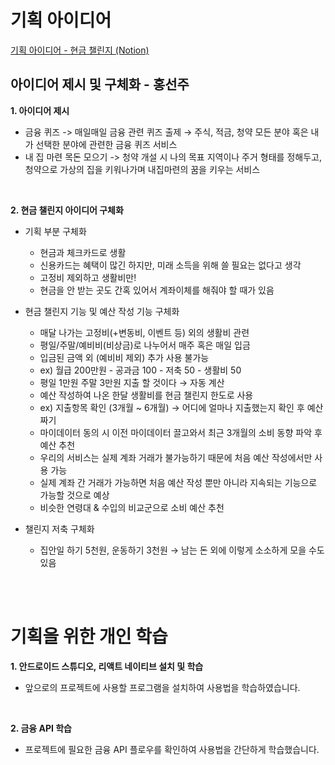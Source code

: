 # 기획 아이디어
[기획 아이디어 - 현금 챌린지 (Notion)](https://ssafy-study-daejeon-class4.notion.site/5a64edef4ef24d53b7236660c8b9f8cd)
<br />

## 아이디어 제시 및 구체화 - 홍선주

**1. 아이디어 제시**

- 금융 퀴즈 -> 매일매일 금융 관련 퀴즈 출제 → 주식, 적금, 청약 모든 분야 혹은 내가 선택한 분야에 관련한 금융 퀴즈 서비스
- 내 집 마련 목돈 모으기 -> 청약 개설 시 나의 목표 지역이나 주거 형태를 정해두고, 청약으로 가상의 집을 키워나가며 내집마련의 꿈을 키우는 서비스

<br />

**2. 현금 챌린지 아이디어 구체화**
- 기획 부분 구체화
    - 현금과 체크카드로 생활
    - 신용카드는 혜택이 많긴 하지만, 미래 소득을 위해 쓸 필요는 없다고 생각
    - 고정비 제외하고 생활비만!
    - 현금을 안 받는 곳도 간혹 있어서 계좌이체를 해줘야 할 때가 있음

- 현금 챌린지 기능 및 예산 작성 기능 구체화
    - 매달 나가는 고정비(+변동비, 이벤트 등) 외의 생활비 관련
    - 평일/주말/예비비(비상금)로 나누어서 매주 혹은 매일 입금
    - 입금된 금액 외 (예비비 제외) 추가 사용 불가능
    - ex) 월급 200만원 - 공과금 100 - 저축 50 - 생활비 50
    - 평일 1만원 주말 3만원 지출 할 것이다 → 자동 계산
    - 예산 작성하여 나온 한달 생활비를 현금 챌린지 한도로 사용
    - ex) 지출항목 확인 (3개월 ~ 6개월) → 어디에 얼마나 지출했는지 확인 후 예산짜기
    - 마이데이터 동의 시 이전 마이데이터 끌고와서 최근 3개월의 소비 동향 파악 후 예산 추천
    - 우리의 서비스는 실제 계좌 거래가 불가능하기 때문에 처음 예산 작성에서만 사용 가능
    - 실제 계좌 간 거래가 가능하면 처음 예산 작성 뿐만 아니라 지속되는 기능으로 가능할 것으로 예상
    - 비슷한 연령대 & 수입의 비교군으로 소비 예산 추천
- 챌린지 저축 구체화
    - 집안일 하기 5천원, 운동하기 3천원 → 남는 돈 외에 이렇게 소소하게 모을 수도 있음

<br />
<br />

# 기획을 위한 개인 학습

**1. 안드로이드 스튜디오, 리액트 네이티브 설치 및 학습**
- 앞으로의 프로젝트에 사용할 프로그램을 설치하여 사용법을 학습하였습니다.
<br />

**2. 금융 API 학습**
- 프로젝트에 필요한 금융 API 플로우를 확인하여 사용법을 간단하게 학습했습니다.

